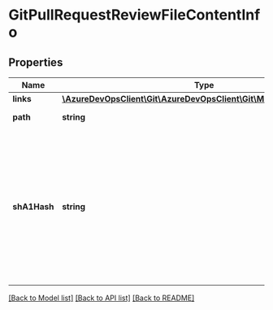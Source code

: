 # GitPullRequestReviewFileContentInfo

## Properties
Name | Type | Description | Notes
------------ | ------------- | ------------- | -------------
**links** | [**\AzureDevOpsClient\Git\AzureDevOpsClient\Git\Model\ReferenceLinks**](ReferenceLinks.md) |  | [optional] 
**path** | **string** | The file change path. | [optional] 
**shA1Hash** | **string** | Content hash of on-disk representation of file content. Its calculated by the client by using SHA1 hash function. Ensure that uploaded file has same encoding as in source control. | [optional] 

[[Back to Model list]](../README.md#documentation-for-models) [[Back to API list]](../README.md#documentation-for-api-endpoints) [[Back to README]](../README.md)


